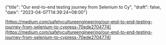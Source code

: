 {"title": "Our end-to-end testing journey from Selenium to Cy", "draft": false, "date": "2023-04-07T14:39:24+08:00"}

[https://medium.com/safetycultureengineering/our-end-to-end-testing-journey-from-selenium-to-cypress-70ede2704774](https://medium.com/safetycultureengineering/our-end-to-end-testing-journey-from-selenium-to-cypress-70ede2704774)